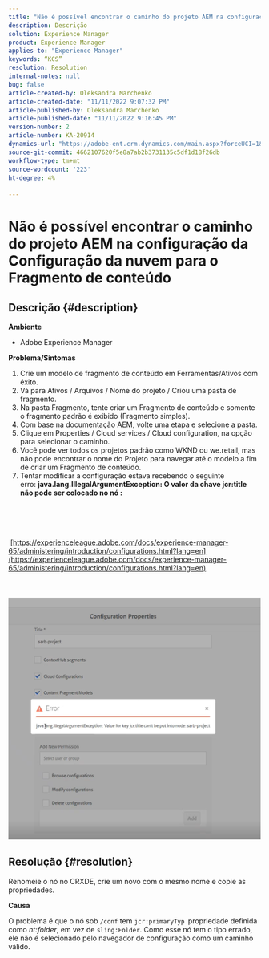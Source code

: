 ```yaml
---
title: "Não é possível encontrar o caminho do projeto AEM na configuração da Configuração da nuvem para o Fragmento de conteúdo"
description: Descrição
solution: Experience Manager
product: Experience Manager
applies-to: "Experience Manager"
keywords: “KCS”
resolution: Resolution
internal-notes: null
bug: false
article-created-by: Oleksandra Marchenko
article-created-date: "11/11/2022 9:07:32 PM"
article-published-by: Oleksandra Marchenko
article-published-date: "11/11/2022 9:16:45 PM"
version-number: 2
article-number: KA-20914
dynamics-url: "https://adobe-ent.crm.dynamics.com/main.aspx?forceUCI=1&pagetype=entityrecord&etn=knowledgearticle&id=e9a83ad9-0462-ed11-9561-6045bd006b25"
source-git-commit: 4662107620f5e8a7ab2b3731135c5df1d18f26db
workflow-type: tm+mt
source-wordcount: '223'
ht-degree: 4%

---
```


# Não é possível encontrar o caminho do projeto AEM na configuração da Configuração da nuvem para o Fragmento de conteúdo

## Descrição {#description}


<b>Ambiente</b>

- Adobe Experience Manager


<b>Problema/Sintomas</b>

1. Crie um modelo de fragmento de conteúdo em Ferramentas/Ativos com êxito.
2. Vá para Ativos / Arquivos / Nome do projeto / Criou uma pasta de fragmento.
3. Na pasta Fragmento, tente criar um Fragmento de conteúdo e somente o fragmento padrão é exibido (Fragmento simples).
4. Com base na documentação AEM, volte uma etapa e selecione a pasta.
5. Clique em Properties / Cloud services / Cloud configuration, na opção para selecionar o caminho.
6. Você pode ver todos os projetos padrão como WKND ou we.retail, mas não pode encontrar o nome do Projeto para navegar até o modelo a fim de criar um Fragmento de conteúdo.
7. Tentar modificar a configuração estava recebendo o seguinte erro: <b>java.lang.IllegalArgumentException: O valor da chave jcr:title não pode ser colocado no nó :</b>

<br><br> <br><br> [https://experienceleague.adobe.com/docs/experience-manager-65/administering/introduction/configurations.html?lang=en](https://experienceleague.adobe.com/docs/experience-manager-65/administering/introduction/configurations.html?lang=en)<br><br> <br><br>![](assets/___eaa83ad9-0462-ed11-9561-6045bd006b25___.png)<br>

## Resolução {#resolution}


Renomeie o nó no CRXDE, crie um novo com o mesmo nome e copie as propriedades.

<b>Causa</b>

O problema é que o nó sob `/conf` tem `jcr:primaryTyp `propriedade definida como *nt:folder*, em vez de `sling:Folder`.
Como esse nó tem o tipo errado, ele não é selecionado pelo navegador de configuração como um caminho válido.
